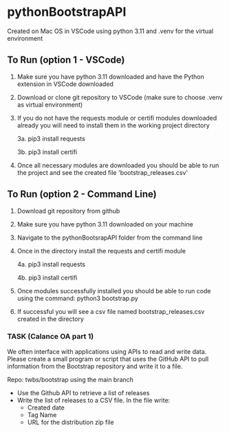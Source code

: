 # pythonBootstrapAPI
Created on Mac OS in VSCode using python 3.11 and .venv for the virtual environment
## To Run (option 1 - VSCode)
1. Make sure you have python 3.11 downloaded and have the Python extension in VSCode downloaded
2. Download or clone git repository to VSCode (make sure to choose .venv as virtual environment)
3. If you do not have the requests module or certifi modules downloaded already you will need to install them in the working project directory
   
    3a. pip3 install requests
   
    3b. pip3 install certifi
   
5. Once all necessary modules are downloaded you should be able to run the project and see the created file 'bootstrap_releases.csv'

## To Run (option 2 - Command Line)
1. Download git repository from github
2. Make sure you have python 3.11 downloaded on your machine
3. Navigate to the pythonBootsrapAPI folder from the command line
4. Once in the directory install the requests and certifi module
   
    4a. pip3 install requests
   
    4b. pip3 install certifi
   
6. Once modules successfully installed you should be able to run code using the command: python3 bootstrap.py
7. If successful you will see a csv file named bootstrap_releases.csv created in the directory

### TASK (Calance OA part 1)

We often interface with applications using APIs to read and write data. Please create a small program or script that uses the GitHub API to pull information from the Bootstrap repository and write it to a file.

Repo: twbs/bootstrap using the main branch

- Use the Github API to retrieve a list of releases
- Write the list of releases to a CSV file. In the file write:
  - Created date
  - Tag Name
  - URL for the distribution zip file
